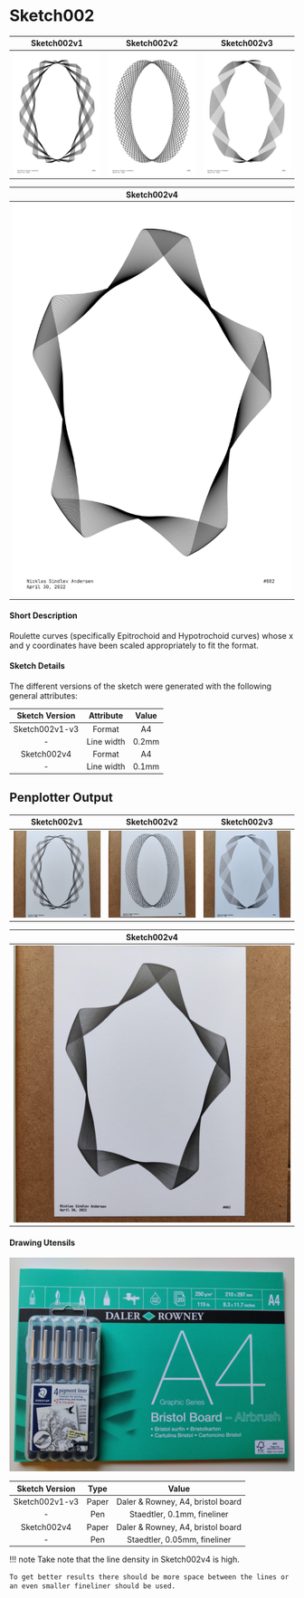 # Sketch002

Sketch002v1                                          |  Sketch002v2                                        |  Sketch002v3                                       |
:---------------------------------------------------:|:---------------------------------------------------:|:--------------------------------------------------:|
[![](sketch002/output1.png)](sketch002/output1.png)  | [![](sketch002/output2.png)](sketch002/output2.png) | [![](sketch002/output3.png)](sketch002/output3.png)|

Sketch002v4                                          |
:---------------------------------------------------:|
[![](sketch002/output4.png)](sketch002/output4.png)  |

#### Short Description

Roulette curves (specifically Epitrochoid and Hypotrochoid curves) whose x and y coordinates have been scaled appropriately to fit the format.

#### Sketch Details

The different versions of the sketch were generated with the following general attributes: 

<center>

Sketch Version | Attribute   | Value                                |
:-------------:|:-----------:|:------------------------------------:|
Sketch002v1-v3 | Format      | A4                                   |
-              | Line width  | 0.2mm                                |
Sketch002v4    | Format      | A4                                   |
-              | Line width  | 0.1mm                                |

</center>


## Penplotter Output

Sketch002v1                                          |  Sketch002v2                                        |  Sketch002v3                                       |
:---------------------------------------------------:|:---------------------------------------------------:|:--------------------------------------------------:|
[![](sketch002/penplotter_output1.jpg)](sketch002/penplotter_output1.jpg)  | [![](sketch002/penplotter_output2.jpg)](sketch002/penplotter_output2.jpg) | [![](sketch002/penplotter_output3.jpg)](sketch002/penplotter_output3.jpg)|


Sketch002v4                                          |
:---------------------------------------------------:|
[![](sketch002/penplotter_output4.jpg)](sketch002/penplotter_output4.jpg)  |


#### Drawing Utensils

[![](sketch002/drawing_utensils_1.jpg)](sketch002/drawing_utensils_1.jpg) 


<center>

Sketch Version | Type        | Value                                |
:-------------:|:-----------:|:------------------------------------:|
Sketch002v1-v3 | Paper       | Daler & Rowney, A4, bristol board    |
-              | Pen         | Staedtler, 0.1mm, fineliner          |
Sketch002v4    | Paper       | Daler & Rowney, A4, bristol board    |
-              | Pen         | Staedtler, 0.05mm, fineliner         |

</center>

!!! note
    Take note that the line density in Sketch002v4 is high. 
    
    To get better results there should be more space between the lines or an even smaller fineliner should be used.